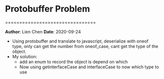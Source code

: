 # Protobuffer Problem
================================

**Author**: Lien Chen  **Date**: 2020-09-24

* Using protobuffer and translate to javascript, deserialize with oneof type, only can get the number from oneof_case, cant get the type of the object.
* My solution:
    * add an enum to record the object is depend on which 
    * Now using getinterfaceCase and interfaceCase to now which type to use